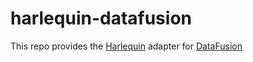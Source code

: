 # harlequin-datafusion
This repo provides the [Harlequin](https://harlequin.sh) adapter for [DataFusion](https://datafusion.apache.org/) 

